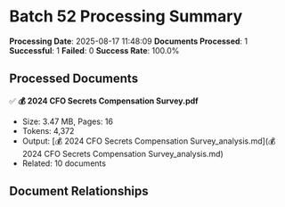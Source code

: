 # Batch 52 Processing Summary

**Processing Date**: 2025-08-17 11:48:09
**Documents Processed**: 1
**Successful**: 1
**Failed**: 0
**Success Rate**: 100.0%

## Processed Documents

✅ **💰 2024 CFO Secrets Compensation Survey.pdf**
   - Size: 3.47 MB, Pages: 16
   - Tokens: 4,372
   - Output: [💰 2024 CFO Secrets Compensation Survey_analysis.md](💰 2024 CFO Secrets Compensation Survey_analysis.md)
   - Related: 10 documents

## Document Relationships
